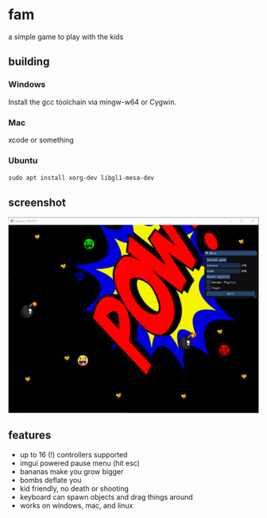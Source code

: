 # fam

a simple game to play with the kids

## building

### Windows

Install the gcc toolchain via mingw-w64 or Cygwin.

### Mac

xcode or something

### Ubuntu

```
sudo apt install xorg-dev libgl1-mesa-dev
```

## screenshot

![Screenshot1](/ss01.png?raw=true "Screenshot 1")

## features

- up to 16 (!) controllers supported
- imgui powered pause menu (hit esc)
- bananas make you grow bigger
- bombs deflate you
- kid friendly, no death or shooting
- keyboard can spawn objects and drag things around
- works on windows, mac, and linux
